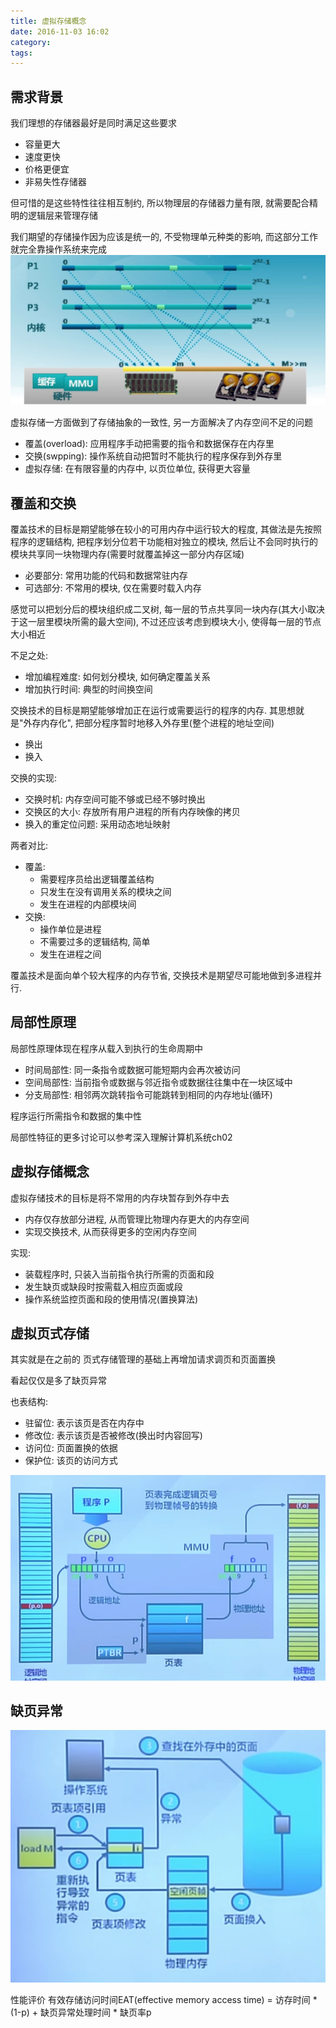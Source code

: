 ```yaml
---
title: 虚拟存储概念
date: 2016-11-03 16:02
category:
tags:
---
```


## 需求背景

我们理想的存储器最好是同时满足这些要求
- 容量更大
- 速度更快
- 价格更便宜
- 非易失性存储器

但可惜的是这些特性往往相互制约, 所以物理层的存储器力量有限, 就需要配合精明的逻辑层来管理存储

我们期望的存储操作因为应该是统一的, 不受物理单元种类的影响, 而这部分工作就完全靠操作系统来完成
![](08操作系统存储抽象.png)

虚拟存储一方面做到了存储抽象的一致性, 另一方面解决了内存空间不足的问题
- 覆盖(overload): 应用程序手动把需要的指令和数据保存在内存里
- 交换(swpping): 操作系统自动把暂时不能执行的程序保存到外存里
- 虚拟存储: 在有限容量的内存中, 以页位单位, 获得更大容量

## 覆盖和交换
覆盖技术的目标是期望能够在较小的可用内存中运行较大的程度, 其做法是先按照程序的逻辑结构, 把程序划分位若干功能相对独立的模块, 然后让不会同时执行的模块共享同一块物理内存(需要时就覆盖掉这一部分内存区域)
- 必要部分: 常用功能的代码和数据常驻内存
- 可选部分: 不常用的模块, 仅在需要时载入内存

感觉可以把划分后的模块组织成二叉树, 每一层的节点共享同一块内存(其大小取决于这一层里模块所需的最大空间), 不过还应该考虑到模块大小, 使得每一层的节点大小相近

不足之处:
- 增加编程难度: 如何划分模块, 如何确定覆盖关系
- 增加执行时间: 典型的时间换空间

交换技术的目标是期望能够增加正在运行或需要运行的程序的内存. 其思想就是"外存内存化", 把部分程序暂时地移入外存里(整个进程的地址空间)
- 换出
- 换入

交换的实现:
- 交换时机: 内存空间可能不够或已经不够时换出
- 交换区的大小: 存放所有用户进程的所有内存映像的拷贝
- 换入的重定位问题: 采用动态地址映射

两者对比:
- 覆盖:
    - 需要程序员给出逻辑覆盖结构
    - 只发生在没有调用关系的模块之间
    - 发生在进程的内部模块间
- 交换:
    - 操作单位是进程
    - 不需要过多的逻辑结构, 简单
    - 发生在进程之间

覆盖技术是面向单个较大程序的内存节省, 交换技术是期望尽可能地做到多进程并行.

## 局部性原理
局部性原理体现在程序从载入到执行的生命周期中
- 时间局部性: 同一条指令或数据可能短期内会再次被访问
- 空间局部性: 当前指令或数据与邻近指令或数据往往集中在一块区域中
- 分支局部性: 相邻两次跳转指令可能跳转到相同的内存地址(循环)

程序运行所需指令和数据的集中性

局部性特征的更多讨论可以参考深入理解计算机系统ch02

## 虚拟存储概念
虚拟存储技术的目标是将不常用的内存块暂存到外存中去
- 内存仅存放部分进程, 从而管理比物理内存更大的内存空间
- 实现交换技术, 从而获得更多的空闲内存空间

实现:
- 装载程序时, 只装入当前指令执行所需的页面和段
- 发生缺页或缺段时按需载入相应页面或段
- 操作系统监控页面和段的使用情况(置换算法)

## 虚拟页式存储
其实就是在之前的 页式存储管理的基础上再增加请求调页和页面置换

看起仅仅是多了缺页异常

也表结构:
- 驻留位: 表示该页是否在内存中
- 修改位: 表示该页是否被修改(换出时内容回写)
- 访问位: 页面置换的依据
- 保护位: 该页的访问方式

![](08虚拟页式存储的地址转换.png)

## 缺页异常
![](08缺页异常的处理流程.png)

性能评价
有效存储访问时间EAT(effective memory access time) = 访存时间 * (1-p) + 缺页异常处理时间 * 缺页率p
